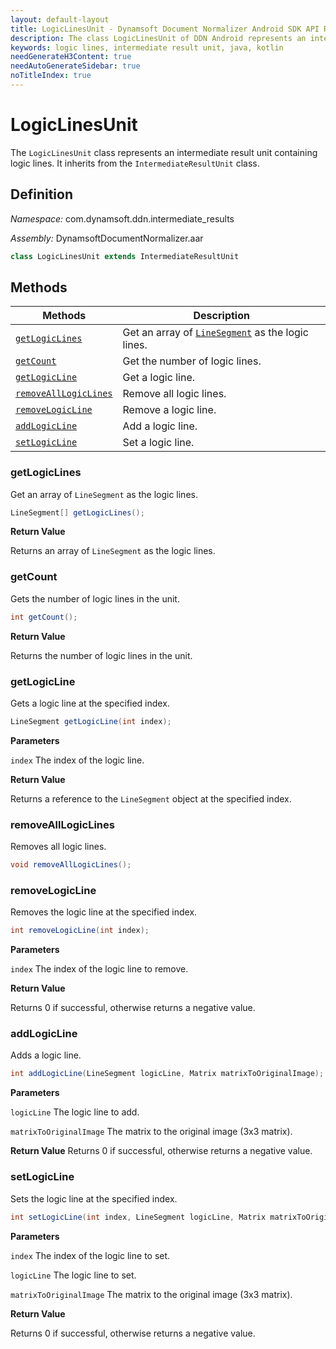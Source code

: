 ```yaml
---
layout: default-layout
title: LogicLinesUnit - Dynamsoft Document Normalizer Android SDK API Reference
description: The class LogicLinesUnit of DDN Android represents an intermediate result unit containing logic lines. It inherits from the IntermediateResultUnit class.
keywords: logic lines, intermediate result unit, java, kotlin
needGenerateH3Content: true
needAutoGenerateSidebar: true
noTitleIndex: true
---
```


# LogicLinesUnit

The `LogicLinesUnit` class represents an intermediate result unit containing logic lines. It inherits from the `IntermediateResultUnit` class.

## Definition

*Namespace:* com.dynamsoft.ddn.intermediate_results

*Assembly:* DynamsoftDocumentNormalizer.aar

```java
class LogicLinesUnit extends IntermediateResultUnit
```

## Methods

| Methods | Description |
| ---------- | ----------- |
| [`getLogicLines`](#getlogiclines) | Get an array of [`LineSegment`]({{site.dcv_android_api}}core/basic-structures/line-segment.html) as the logic lines. |
| [`getCount`](#getcount) | Get the number of logic lines. |
| [`getLogicLine`](#getlogicline) | Get a logic line. |
| [`removeAllLogicLines`](#removealllogiclines) | Remove all logic lines. |
| [`removeLogicLine`](#removelogicline) | Remove a logic line. |
| [`addLogicLine`](#addlogicline) | Add a logic line. |
| [`setLogicLine`](#setlogicline) | Set a logic line. |

### getLogicLines

Get an array of `LineSegment` as the logic lines.

```java
LineSegment[] getLogicLines();
```

**Return Value**

Returns an array of `LineSegment` as the logic lines.

### getCount

Gets the number of logic lines in the unit.

```java
int getCount();
```

**Return Value**

Returns the number of logic lines in the unit.

### getLogicLine

Gets a logic line at the specified index.

```java
LineSegment getLogicLine(int index);
```

**Parameters**

`index` The index of the logic line.

**Return Value**

Returns a reference to the `LineSegment` object at the specified index.

### removeAllLogicLines

Removes all logic lines.

```java
void removeAllLogicLines();
```

### removeLogicLine

Removes the logic line at the specified index.

```java
int removeLogicLine(int index);
```

**Parameters**

`index` The index of the logic line to remove.

**Return Value**

Returns 0 if successful, otherwise returns a negative value.

### addLogicLine

Adds a logic line.

```java
int addLogicLine(LineSegment logicLine, Matrix matrixToOriginalImage);
```

**Parameters**

`logicLine` The logic line to add.

`matrixToOriginalImage` The matrix to the original image (3x3 matrix).

**Return Value**
Returns 0 if successful, otherwise returns a negative value.

### setLogicLine

Sets the logic line at the specified index.

```java
int setLogicLine(int index, LineSegment logicLine, Matrix matrixToOriginalImage);
```

**Parameters**

`index` The index of the logic line to set.

`logicLine` The logic line to set.

`matrixToOriginalImage` The matrix to the original image (3x3 matrix).

**Return Value**

Returns 0 if successful, otherwise returns a negative value.
